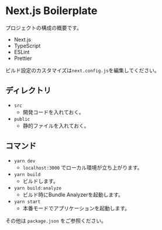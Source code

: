 # Next.js Boilerplate

プロジェクトの構成の概要です。

- Next.js
- TypeScript
- ESLint
- Prettier

ビルド設定のカスタマイズは`next.config.js`を編集してください。

## ディレクトリ

- `src`
  - 開発コードを入れておく。
- `public`
  - 静的ファイルを入れておく。

## コマンド

- `yarn dev`
  - `localhost:3000` でローカル環境が立ち上がります。
- `yarn build`
  - ビルドします。
- `yarn build:analyze`
  - ビルド時にBundle Analyzerを起動します。
- `yarn start`
  - 本番モードでアプリケーションを起動します。

その他は `package.json` をご参照ください。
